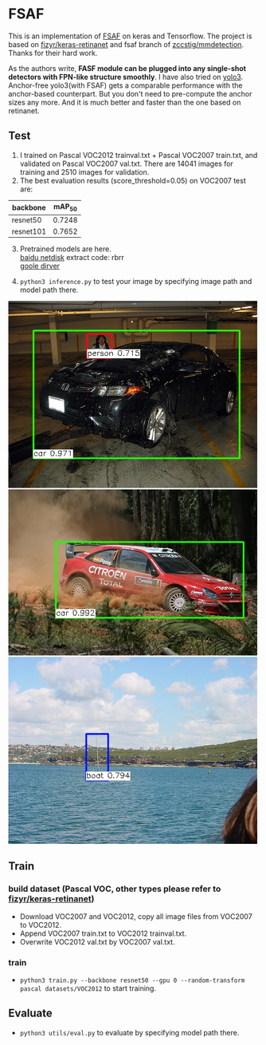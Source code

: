 # FSAF
This is an implementation of [FSAF](https://arxiv.org/abs/1903.00621) on keras and Tensorflow. The project is based on [fizyr/keras-retinanet](https://github.com/fizyr/keras-retinanet)
and fsaf branch of [zccstig/mmdetection](https://github.com/zccstig/mmdetection/tree/fsaf). 
Thanks for their hard work. 

As the authors write, **FASF module can be plugged into any single-shot detectors with FPN-like structure smoothly**. 
I have also tried on [yolo3](yolo). Anchor-free yolo3(with FSAF) gets a comparable performance with the anchor-based counterpart. But you don't need to pre-compute the anchor sizes any more.
And it is much better and faster than the one based on retinanet.

## Test
1. I trained on Pascal VOC2012 trainval.txt + Pascal VOC2007 train.txt, and validated on Pascal VOC2007 val.txt. There are 14041 images for training and 2510 images for validation.
2. The best evaluation results (score_threshold=0.05) on VOC2007 test are: 

| backbone | mAP<sub>50</sub> |
| ---- | ---- |
| resnet50 | 0.7248 | 
| resnet101 | 0.7652 |

3. Pretrained models are here.   
[baidu netdisk](https://pan.baidu.com/s/1ZdHvR-03XqHvxWG0rLCw1g) extract code: rbrr     
[goole dirver](https://drive.google.com/open?id=1Hcgxp5OwqNsAx-HYgcIhLat1OOHKnvJ2)

4. `python3 inference.py` to test your image by specifying image path and model path there. 

![image1](test/004456.jpg) 
![image2](test/005770.jpg)
![image3](test/006408.jpg)


## Train
### build dataset (Pascal VOC, other types please refer to [fizyr/keras-retinanet](https://github.com/fizyr/keras-retinanet))
* Download VOC2007 and VOC2012, copy all image files from VOC2007 to VOC2012.
* Append VOC2007 train.txt to VOC2012 trainval.txt.
* Overwrite VOC2012 val.txt by VOC2007 val.txt.
### train
* `python3 train.py --backbone resnet50 --gpu 0 --random-transform pascal datasets/VOC2012` to start training.
## Evaluate
* `python3 utils/eval.py` to evaluate by specifying model path there.

